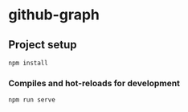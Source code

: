 # github-graph

## Project setup
```
npm install
```

### Compiles and hot-reloads for development
```
npm run serve
```

